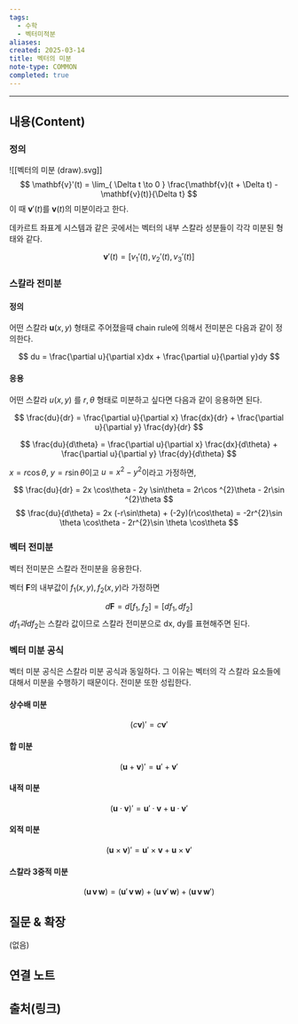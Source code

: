 ```yaml
---
tags:
  - 수학
  - 벡터미적분
aliases: 
created: 2025-03-14
title: 벡터의 미분
note-type: COMMON
completed: true
---
```


---

## 내용(Content)

### 정의

![[벡터의 미분 (draw).svg]]
$$
\mathbf{v}'(t) = \lim_{ \Delta t \to 0 } \frac{\mathbf{v}(t + \Delta t) - \mathbf{v}(t)}{\Delta t} 
$$
이 때 $\mathbf{v}'(t)$를 $\mathbf{v}(t)$의 미분이라고 한다.

데카르트 좌표계 시스템과 같은 곳에서는 벡터의 내부 스칼라 성분들이 각각 미분된 형태와 같다.

$$
\mathbf{v}'(t) = [v_{1}'(t), v_{2}'(t), v_{3}'(t)]
$$

### 스칼라 전미분

#### 정의

어떤 스칼라 $\mathbf{u}(x,y)$ 형태로 주어졌을때 chain rule에 의해서 전미분은 다음과 같이 정의한다.

$$
du = \frac{\partial u}{\partial x}dx + \frac{\partial u}{\partial y}dy
$$

#### 응용

어떤 스칼라 $u(x,y)$ 를 $r, \theta$ 형태로 미분하고 싶다면 다음과 같이 응용하면 된다.

$$
\frac{du}{dr} = \frac{\partial u}{\partial x} \frac{dx}{dr} + \frac{\partial u}{\partial y} \frac{dy}{dr}
$$

$$
\frac{du}{d\theta} = \frac{\partial u}{\partial x} \frac{dx}{d\theta} + \frac{\partial u}{\partial y} \frac{dy}{d\theta}
$$

$x = r \cos \theta$, $y = r \sin \theta$이고 $u = x^{2} - y^{2}$이라고 가정하면,

$$
\frac{du}{dr} = 2x \cos\theta - 2y \sin\theta = 2r\cos ^{2}\theta - 2r\sin ^{2}\theta
$$
$$
\frac{du}{d\theta} = 2x (-r\sin\theta) + (-2y)(r\cos\theta) = -2r^{2}\sin \theta \cos\theta - 2r^{2}\sin \theta \cos\theta
$$

### 벡터 전미분

벡터 전미분은 스칼라 전미분을 응용한다.

벡터 $\mathbf{F}$의 내부값이 $f_{1}(x, y), f_{2}(x,y)$라 가정하면

$$
d\mathbf{F} = d[f_{1}, f_{2}] = [df_{1}, df_{2}]
$$
$df_{1}과 df_{2}$는 스칼라 값이므로 스칼라 전미분으로 dx, dy를 표현해주면 된다.

### 벡터 미분 공식

벡터 미분 공식은 스칼라 미분 공식과 동일하다. 그 이유는 벡터의 각 스칼라 요소들에 대해서 미분을 수행하기 때문이다. 전미분 또한 성립한다.


#### 상수배 미분

$$
(c \mathbf{v})' = c \mathbf{v}'
$$

#### 합 미분

$$
(\mathbf{u} + \mathbf{v})' = \mathbf{u}' + \mathbf{v}'
$$

#### 내적 미분

$$
(\mathbf{u} \cdot \mathbf{v})' = \mathbf{u}' \cdot \mathbf{v} + \mathbf{u} \cdot \mathbf{v}'
$$

#### 외적 미분

$$
(\mathbf{u} \times \mathbf{v})' = \mathbf{u}' \times \mathbf{v} + \mathbf{u} \times \mathbf{v}'
$$

#### 스칼라 3중적 미분

$$
(\mathbf{u} \, \mathbf{v} \,\mathbf{w}) = (\mathbf{u}' \, \mathbf{v} \,\mathbf{w}) + (\mathbf{u} \, \mathbf{v}' \,\mathbf{w}) + (\mathbf{u} \, \mathbf{v} \,\mathbf{w}')
$$





## 질문 & 확장

(없음)

## 연결 노트

## 출처(링크)





